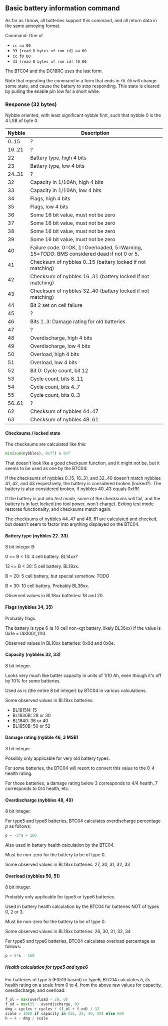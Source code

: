 ## Basic battery information command
As far as I know, all batteries support this command, and all return data in the same annoying format.

Command: One of
 * `cc aa 00`
 * `33 [read 8 bytes of rom id] aa 00`
 * `cc f0 00`
 * `33 [read 8 bytes of rom id] f0 00`

The BTC04 and the DC18RC uses the last form.

Note that repeating the command in a form that ends in `f0 00` will change some state, and cause the battery to stop responding. This state is cleared by pulling the enable pin low for a short while.

### Response (32 bytes)
Nybble oriented, with least significant nybble first, such that nybble 0 is the 4 LSB of byte 0.

| Nybble | Description                                                                                  |
| ------ | --------------------------------                                                             |
|  0..15 | ?                                                                                            |
| 16..21 | ?                                                                                            |
|     22 | Battery type, high 4 bits                                                                    |
|     23 | Battery type, low 4 bits                                                                     |
| 24..31 | ?                                                                                            |
|     32 | Capacity in 1/10Ah, high 4 bits                                                              |
|     33 | Capacity in 1/10Ah, low 4 bits                                                               |
|     34 | Flags, high 4 bits                                                                           |
|     35 | Flags, low 4 bits                                                                            |
|     36 | Some 16 bit value, must not be zero                                                          |
|     37 | Some 16 bit value, must not be zero                                                          |
|     38 | Some 16 bit value, must not be zero                                                          |
|     39 | Some 16 bit value, must not be zero                                                          |
|     40 | Failure code. 0=OK, 1=Overloaded, 5=Warning, 15=*TODO*. BMS considered dead if not 0 or 5.   |
|     41 | Checksum of nybbles 0..15  (battery locked if not matching)                                  |
|     42 | Checksum of nybbles 16..31 (battery locked if not matching)                                  |
|     43 | Checksum of nybbles 32..40 (battery locked if not matching)                                  |
|     44 | Bit 2 set on cell failure                                                                    |
|     45 | ?                                                                                            |
|     46 | Bits 1..3: Damage rating for old batteries                                                   |
|     47 | ?                                                                                            |
|     48 | Overdischarge, high 4 bits                                                                   |
|     49 | Overdischarge, low 4 bits                                                                    |
|     50 | Overload, high 4 bits                                                                        |
|     51 | Overload, low 4 bits                                                                         |
|     52 | Bit 0: Cycle count, bit 12                                                                   |
|     53 | Cycle count, bits 8..11                                                                      |
|     54 | Cycle count, bits 4..7                                                                       |
|     55 | Cycle count, bits 0..3                                                                       |
| 56..61 | ?                                                                                            |
|     62 | Checksum of nybbles 44..47                                                                   |
|     63 | Checksum of nybbles 48..61                                                                   |


#### Checksums / locked state
The checksums are calculated like this:

```python
min(sum(nybbles), 0xff) & 0xf
```

That doesn't look like a good checksum function, and it might not be, but it seems to be used as one by the BTC04:

If the checksums of nybbles 0..15, 16..31, and 32..40 doesn't match nybbles 41, 42, and 43 respectively, the battery is considered broken (locked?). The battery is also considered broken, if nybbles 40..43 equals 0xffff.

If the battery is put into *test mode*, some of the checksums will fail, and the battery is in fact locked (no tool power, won't charge). Exiting test mode restores functionality, and checksums match again.

The checksums of nybbles 44..47 and 48..61 are calculated and checked, but doesn't seem to factor into anything displayed on the BTC04.



#### Battery type (nybbles 22..33)
8 bit integer B:

0 <= B < 13: 4 cell battery. BL14xx?

13 <= B < 30: 5 cell battery. BL18xx.

B = 20: 5 cell battery, but special somehow. *TODO*

B = 30: 10 cell battery. Probably BL36xx.

Observed values in BL18xx batteries: 18 and 20.


#### Flags (nybbles 34, 35)
Probably flags.

The battery is type 6 (a 10 cell non-xgt battery, likely BL36xx) if the value is 0x1e = 0b0001_1110.

Observed values in BL18xx batteries: 0x0d and 0x0e.


#### Capacity (nybbles 32, 33)
8 bit integer.

Looks very much like batter capacity in units of 1/10 Ah, even though it's off by 10% for some batteries.

Used as is (the entire 8 bit integer) by BTC04 in various calculations.

Some observed values in BL18xx batteries:

 * BL1815N: 15
 * BL1830B: 28 or 30
 * BL1840: 36 or 40
 * BL1850B: 50 or 52


#### Damage rating (nybble 46, 3 MSB)
3 bit integer.

Possibly only applicable for very old battery types.

For some batteries, the BTC04 will resort to convert this value to the 0-4 health rating.

For those batteries, a damage rating below 3 corresponds to 4/4 health, 7 corresponds to 0/4 health, etc.


#### Overdischarge (nybbles 48, 49) 
8 bit integer.

For type5 and type6 batteries, BTC04 calculates overdischarge percentage *p* as follows:
```python
p = -5*x + 160
```

Also used in battery health calculation by the BTC04.

Must be non-zero for the battery to be of type 0.

Some observed values in BL18xx batteries: 27, 30, 31, 32, 33


#### Overload (nybbles 50, 51)
8 bit integer.

Probably only applicable for type5 or type6 batteries.

Used in battery health calculation by the BTC04 for batteries NOT of types 0, 2 or 3.

Must be non-zero for the battery to be of type 0.

Some observed values in BL18xx batteries: 26, 30, 31, 32, 34

For type5 and type6 batteries, BTC04 calculates overload percentage as follows:

```python
p = 5*x - 160
```


##### Health calculation for type5 and type6
For batteries of type 5 (F0513 based) or type6, BTC04 calculates *h*, its health rating on a scale from 0 to 4, from the above raw values for capacity, overdischarge, and overload:

```python
f_ol = max(overload - 29, 0)
f_od = max(35 - overdischarge, 0)
dmg = cycles + cycles * (f_ol + f_od) / 32
scale = 1000 if capacity in (26, 28, 40, 50) else 600
h = 4 - dmg / scale
```

